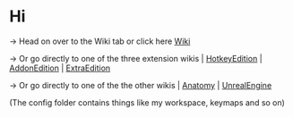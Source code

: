 # Hi
-> Head on over to the Wiki tab or click here [Wiki](https://github.com/Epicrex/3DArtistsHandbook/wiki)

-> Or go directly to one of the three extension wikis
| [HotkeyEdition](https://github.com/Epicrex/3DArtistsHandbookHotkeyEdition/wiki)
| [AddonEdition](https://github.com/Epicrex/3DArtistsHandbookAddonEdition/wiki)
| [ExtraEdition](https://github.com/Epicrex/3DArtistsHandbookExtraEdition/wiki)

-> Or go directly to one of the the other wikis
| [Anatomy](https://github.com/Epicrex/AnatomyForArtists/wiki)
| [UnrealEngine](https://github.com/Epicrex/UnrealEngine/wiki)

(The config folder contains things like my workspace, keymaps and so on)


